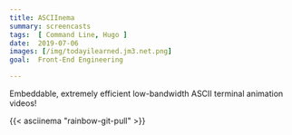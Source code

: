 ```yaml
---
title: ASCIInema
summary: screencasts
tags:  [ Command Line, Hugo ]
date:  2019-07-06
images: [/img/todayilearned.jm3.net.png]
goal:  Front-End Engineering

---
```


Embeddable, extremely efficient low-bandwidth ASCII terminal animation videos!


{{< asciinema "rainbow-git-pull" >}}
